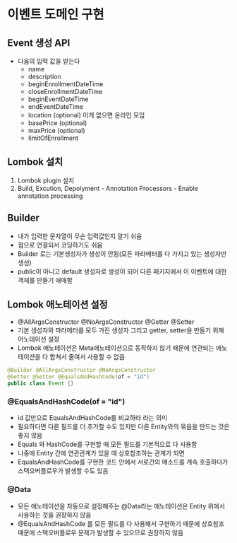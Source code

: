 # 이벤트 도메인 구현

## Event 생성 API
- 다음의 입력 값을 받는다
  - name
  - description
  - beginEnrollmentDateTime
  - closeEnrollmentDateTime
  - beginEventDateTime
  - endEventDateTime
  - location (optional) 이게 없으면 온라인 모임
  - basePrice (optional)
  - maxPrice (optional)
  - limitOfEnrollment

## Lombok 설치
1. Lombok plugin 설치
2. Build, Excution, Depolyment - Annotation Processors - Enable annotation processing

## Builder
- 내가 입력한 문자열이 무슨 입력값인지 알기 쉬움
- 점으로 연결되서 코딩하기도 쉬움
- Builder 로는 기본생성자가 생성이 안됨(모든 파라메터를 다 가지고 있는 생성자만 생성)
- public이 아니고 default 생성자로 생성이 되어 다른 패키지에서 이 이벤트에 대한 객체를 만들기 애매함

## Lombok 애노테이션 설정
- @AllArgsConstructor @NoArgsConstructor @Getter @Setter
- 기본 생성자와 파라메터를 모두 가진 생성자 그리고 getter, setter을 만들기 위해 어노테이션 설정
- Lombok 애노테이션은 Meta애노테이션으로 동작하지 않기 때문에 연관되는 애노테이션을 다 합쳐서 줄여서 사용할 수 없음
```java
@Builder @AllArgsConstructor @NoArgsConstructor
@Getter @Setter @EqualsAndHashCode(of = "id")
public class Event {}
```

### @EqualsAndHashCode(of = "id")
- id 값만으로 EqualsAndHashCode를 비교하라 라는 의미
- 필요하다면 다른 필드를 더 추가할 수도 있지만 다른 Entity와의 묶음을 만드는 것은 좋지 않음
- Equals 와 HashCode를 구현할 때 모든 필드를 기본적으로 다 사용함
- 나중에 Entity 간에 연관관계가 있을 때 상호참조하는 관계가 되면
- EqualsAndHashCode를 구현한 코드 안에서 서로간의 메소드를 계속 호출하다가 스택오버플로우가 발생할 수도 있음

### @Data
- 모든 애노테이션을 자동으로 설정해주는 @Data라는 애노테이션은 Entity 위에서 사용하는 것을 권장하지 않음
- @EqualsAndHashCode 를 모든 필드를 다 사용해서 구현하기 때문에 상호참조 때문에 스택오버플로우 문제가 발생할 수 있으므로 권장하지 않음